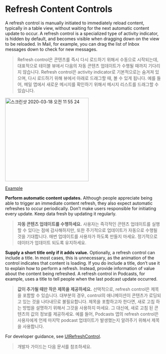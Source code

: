 # Refresh Content Controls
A refresh control is manually initiated to immediately reload content, typically in a table view, without waiting for the next automatic content update to occur. A refresh control is a specialized type of activity indicator, is hidden by default, and becomes visible when dragging down on the view to be reloaded. In Mail, for example, you can drag the list of Inbox messages down to check for new messages.

> Refresh control은 콘텐츠를 즉시 다시 로드하기 위해서 수동으로 시작되는데, 대표적으로 테이블 뷰에서 다음의 자동 콘텐츠 업데이트가 수행될 때까지 기다리지 않습니다. Refresh control은 activity indicator로 기본적으로는 숨겨져 있으며, 다시 로드하기 위해 뷰에서 아래로 드래그할 때, 볼 수 있게 됩니다. 예를 들어, 메일 앱에서 새로운 메시지를 확인하기 위해서 메시지 리스트를 드래그할 수 있습니다.

<img width="269" alt="스크린샷 2020-03-18 오전 11 55 24" src="https://user-images.githubusercontent.com/40762111/76920703-79604680-690f-11ea-86d4-f05fffe04d9d.png">

[Example](https://developer.apple.com/design/human-interface-guidelines/ios/controls/refresh-content-controls/)

**Perform automatic content updates.** Although people appreciate being able to trigger an immediate content refresh, they also expect automatic refreshes to occur periodically. Don’t make users responsible for initiating every update. Keep data fresh by updating it regularly.

> **자동 콘텐츠 업데이트를 수행하세요.** 사용자는 즉각적인 콘텐츠 업데이트를 실행할 수 있다는 점에 감사해하지만, 또한 주기적으로 업데이트가 자동으로 수행될 것을 기대합니다. 매번 업데이트를 사용자가 하도록 만들지 마세요. 정기적으로 데이터가 업데이트 되도록 유지하세요.



**Supply a short title only if it adds value.** Optionally, a refresh control can include a title. In most cases, this is unnecessary, as the animation of the control indicates that content is loading. If you do include a title, don’t use it to explain how to perform a refresh. Instead, provide information of value about the content being refreshed. A refresh control in Podcasts, for example, uses a title to tell people when the last podcast update occurred.

> **값이 추가될 때만 작은 제목을 제공하세요.** 선택적으로, refresh control은 제목을 포함할 수 있습니다. 대부분의 경우, control의 애니메이션이 콘텐츠가 로딩되고 있는 것을 나타내므로 불필요합니다. 제목을 포함하고자 한다면, 새로 고침 하는 방법을 설명하기 위해서 그것을 사용하지 마세요. 그 대신에, 새로 고침 된 콘텐츠의 값의 정보를 제공하세요. 예를 들어, Podcasts 앱의 refresh control은 사용자에게 언제 마지막 podcast 업데이트가 발생했는지 알려주기 위해서 제목을 사용합니다.

For developer guidance, see [UIRefreshControl](https://developer.apple.com/documentation/uikit/uirefreshcontrol).

> 개발자 가이드는 다음 문서를 참조하세요.